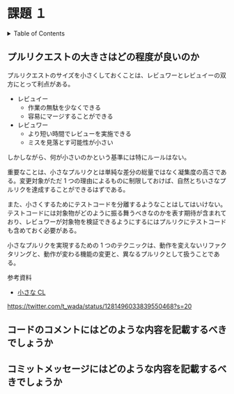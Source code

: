 # 課題 １

<!-- START doctoc generated TOC please keep comment here to allow auto update -->
<!-- DON'T EDIT THIS SECTION, INSTEAD RE-RUN doctoc TO UPDATE -->
<details>
<summary>Table of Contents</summary>

- [プルリクエストの大きさはどの程度が良いのか](#%E3%83%97%E3%83%AB%E3%83%AA%E3%82%AF%E3%82%A8%E3%82%B9%E3%83%88%E3%81%AE%E5%A4%A7%E3%81%8D%E3%81%95%E3%81%AF%E3%81%A9%E3%81%AE%E7%A8%8B%E5%BA%A6%E3%81%8C%E8%89%AF%E3%81%84%E3%81%AE%E3%81%8B)
- [コードのコメントにはどのような内容を記載するべきでしょうか](#%E3%82%B3%E3%83%BC%E3%83%89%E3%81%AE%E3%82%B3%E3%83%A1%E3%83%B3%E3%83%88%E3%81%AB%E3%81%AF%E3%81%A9%E3%81%AE%E3%82%88%E3%81%86%E3%81%AA%E5%86%85%E5%AE%B9%E3%82%92%E8%A8%98%E8%BC%89%E3%81%99%E3%82%8B%E3%81%B9%E3%81%8D%E3%81%A7%E3%81%97%E3%82%87%E3%81%86%E3%81%8B)
- [コミットメッセージにはどのような内容を記載するべきでしょうか](#%E3%82%B3%E3%83%9F%E3%83%83%E3%83%88%E3%83%A1%E3%83%83%E3%82%BB%E3%83%BC%E3%82%B8%E3%81%AB%E3%81%AF%E3%81%A9%E3%81%AE%E3%82%88%E3%81%86%E3%81%AA%E5%86%85%E5%AE%B9%E3%82%92%E8%A8%98%E8%BC%89%E3%81%99%E3%82%8B%E3%81%B9%E3%81%8D%E3%81%A7%E3%81%97%E3%82%87%E3%81%86%E3%81%8B)

</details>
<!-- END doctoc generated TOC please keep comment here to allow auto update -->

## プルリクエストの大きさはどの程度が良いのか

プルリクエストのサイズを小さくしておくことは、レビュワーとレビュイーの双方にとって利点がある。

- レビュイー
  - 作業の無駄を少なくできる
  - 容易にマージすることができる
- レビュワー
  - より短い時間でレビューを実施できる
  - ミスを見落とす可能性が小さい

しかしながら、何が小さいのかという基準には特にルールはない。

重要なことは、小さなプルリクとは単純な差分の総量ではなく凝集度の高さである。変更対象がただ 1 つの理由によるものに制限しておけば、自然とちいさなプルリクを達成することができるはずである。

また、小さくするためにテストコードを分離するようなことはしてはいけない。テストコードには対象物がどのように振る舞うべきなのかを表す期待が含まれており、レビュワーが対象物を検証できるようにするにはプルリクにテストコードも含めておく必要がある。

小さなプルリクを実現するための 1 つのテクニックは、動作を変えないリファクタリングと、動作が変わる機能の変更と、異なるプルリクとして扱うことである。

参考資料

- [小さな CL](https://shuuji3.xyz/eng-practices/review/developer/small-cls.html)

https://twitter.com/t_wada/status/1281496033839550468?s=20

## コードのコメントにはどのような内容を記載するべきでしょうか

## コミットメッセージにはどのような内容を記載するべきでしょうか
